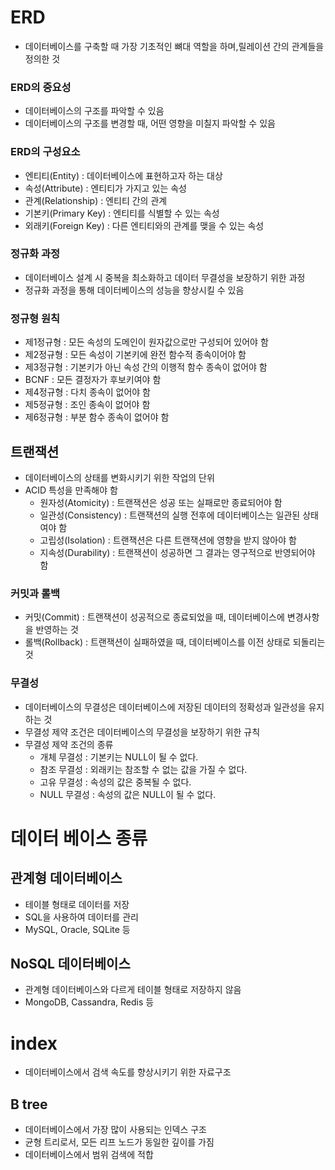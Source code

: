 # ERD
* 데이터베이스를 구축할 때 가장 기초적인 뼈대 역할을 하며,릴레이션 간의 관계들을 정의한 것

### ERD의 중요성
* 데이터베이스의 구조를 파악할 수 있음
* 데이터베이스의 구조를 변경할 때, 어떤 영향을 미칠지 파악할 수 있음

### ERD의 구성요소
* 엔티티(Entity) : 데이터베이스에 표현하고자 하는 대상
* 속성(Attribute) : 엔티티가 가지고 있는 속성
* 관계(Relationship) : 엔티티 간의 관계
* 기본키(Primary Key) : 엔티티를 식별할 수 있는 속성
* 외래키(Foreign Key) : 다른 엔티티와의 관계를 맺을 수 있는 속성

### 정규화 과정
* 데이터베이스 설계 시 중복을 최소화하고 데이터 무결성을 보장하기 위한 과정
* 정규화 과정을 통해 데이터베이스의 성능을 향상시킬 수 있음

### 정규형 원칙
* 제1정규형 : 모든 속성의 도메인이 원자값으로만 구성되어 있어야 함
* 제2정규형 : 모든 속성이 기본키에 완전 함수적 종속이어야 함
* 제3정규형 : 기본키가 아닌 속성 간의 이행적 함수 종속이 없어야 함
* BCNF : 모든 결정자가 후보키여야 함
* 제4정규형 : 다치 종속이 없어야 함
* 제5정규형 : 조인 종속이 없어야 함
* 제6정규형 : 부분 함수 종속이 없어야 함

## 트랜잭션
* 데이터베이스의 상태를 변화시키기 위한 작업의 단위
* ACID 특성을 만족해야 함
  * 원자성(Atomicity) : 트랜잭션은 성공 또는 실패로만 종료되어야 함
  * 일관성(Consistency) : 트랜잭션의 실행 전후에 데이터베이스는 일관된 상태여야 함
  * 고립성(Isolation) : 트랜잭션은 다른 트랜잭션에 영향을 받지 않아야 함
  * 지속성(Durability) : 트랜잭션이 성공하면 그 결과는 영구적으로 반영되어야 함

### 커밋과 롤백
* 커밋(Commit) : 트랜잭션이 성공적으로 종료되었을 때, 데이터베이스에 변경사항을 반영하는 것
* 롤백(Rollback) : 트랜잭션이 실패하였을 때, 데이터베이스를 이전 상태로 되돌리는 것

### 무결성
* 데이터베이스의 무결성은 데이터베이스에 저장된 데이터의 정확성과 일관성을 유지하는 것
* 무결성 제약 조건은 데이터베이스의 무결성을 보장하기 위한 규칙
* 무결성 제약 조건의 종류
  * 개체 무결성 : 기본키는 NULL이 될 수 없다.
  * 참조 무결성 : 외래키는 참조할 수 없는 값을 가질 수 없다.
  * 고유 무결성 : 속성의 값은 중복될 수 없다.
  * NULL 무결성 : 속성의 값은 NULL이 될 수 없다.

# 데이터 베이스 종류

## 관계형 데이터베이스
* 테이블 형태로 데이터를 저장
* SQL을 사용하여 데이터를 관리
* MySQL, Oracle, SQLite 등

## NoSQL 데이터베이스
* 관계형 데이터베이스와 다르게 테이블 형태로 저장하지 않음
* MongoDB, Cassandra, Redis 등

# index
* 데이터베이스에서 검색 속도를 향상시키기 위한 자료구조

## B tree
* 데이터베이스에서 가장 많이 사용되는 인덱스 구조
* 균형 트리로서, 모든 리프 노드가 동일한 깊이를 가짐
* 데이터베이스에서 범위 검색에 적합


